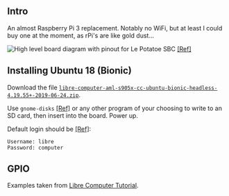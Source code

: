 ## Intro

An almost Raspberry Pi 3 replacement. Notably no WiFi, but at least I could buy one at the moment,
as rPi's are like gold dust...

![High level board diagram with pinout for Le Potatoe SBC](##IMG_DIR##/le-potatoe-board-diagram-pinouts.png)
[[Ref]](https://docs.google.com/spreadsheets/d/1U3z0Gb8HUEfCIMkvqzmhMpJfzRqjPXq7mFLC-hvbKlE/edit#gid=0)

## Installing Ubuntu 18 (Bionic)

Download the file [`libre-computer-aml-s905x-cc-ubuntu-bionic-headless-4.19.55+-2019-06-24.zip`](http://share.loverpi.com/board/libre-computer-project/libre-computer-board-aml-s905x-cc/image/ubuntu/).

Use `gnome-disks` [[Ref]](https://support.endlessos.org/en/installation/flash-gnome-disks) or any other program of your choosing to write to an SD card, then insert into
the board. Power up.

Default login should be [[Ref]](http://wiki.loverpi.com/tutorial:sbc:libre-aml-s905x-getting-started):

```
Username: libre
Password: computer
```

## GPIO

Examples taken from [Libre Computer Tutorial](https://hub.libre.computer/t/how-to-control-gpio-via-python-3/601).


